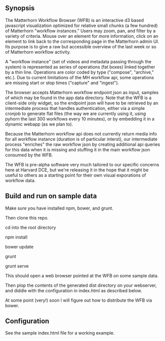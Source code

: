 ## Synopsis

The Matterhorn Workflow Browser (WFB) is an interactive d3 based javascript visualization optimized for relative small chunks (a few hundred) of Matterhorn "workflow instances." Users may zoom, pan, and filter by a variety of criteria. Mouse over an element for more information, click on an element to link back to the corresponding page in the Matterhorn admin UI. Its purpose is to give a raw but accessible overview of the last week or so of Matterhorn workflow activity.

A "workflow instance" (set of videos and metadata passing through the system) is represented as series of operations (fat boxes) linked together by a thin line. Operations are color coded by type ("compose", "archive," etc.). Due to  current limitations of the MH workflow api, some operations are missing start or stop times ("capture" and "ingest").

The browser accepts Matterhorn workflow endpoint json as input, samples of which may be found in the app data directory. Note that the WFB is a client-side only widget, so the endpoint json will have to be retrieved by an intermediate process that handles authentication, either via a simple cronjob to generate flat files (the way we are currently using it, using pyhorn the last 300 workflows every 10 minutes), or by embedding it in a dynamic webapp (as we plan to).

Because the Matterhorn workflow api does not currently return media info for all workflow instance (duration is of particular interst), our intermediate process "enriches" the raw workflow json by creating additional api queries for this data when it is missing and stuffing it in the main workflow json consumed by the WFB.

The WFB is pre-alpha software very much tailored to our specific concerns here at Harvard DCE, but we're releasing it in the hope that it might be useful to others as a starting point for their own visual exporations of workflow data.

## Build and run on sample data

Make sure you have installed npm, bower, and grunt.

Then clone this repo.

cd into the root directory

npm install

bower update

grunt 

grunt serve

This should open a web browser pointed at the WFB on some sample data.

Then plop the contents of the generated dist directory on your webserver, and diddle with the configuration in index.html as described below.

At some point (very!) soon I will figure out how to distribute the WFB via bower.

## Configuration

See the sample index.html file for a working example.





